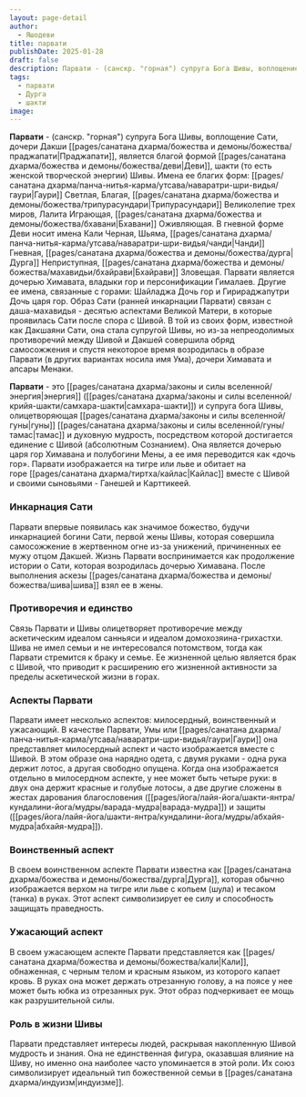 ```yaml
---
layout: page-detail
author:
  - Яшодеви
title: парвати
publishDate: 2025-01-28
draft: false
description: Парвати - (санскр. "горная") супруга Бога Шивы, воплощение Сати, дочери Дакши Праджапати, является благой формой Деви, шакти (то есть женской творческой энергии) Шивы.
tags:
  - парвати
  - Дурга
  - шакти
image:
---
```

**Парвати** - (санскр. "горная") супруга Бога Шивы, воплощение Сати, дочери Дакши [[pages/санатана дхарма/божества и демоны/божества/праджапати|Праджапати]], является благой формой [[pages/санатана дхарма/божества и демоны/божества/деви|Деви]], шакти (то есть женской творческой энергии) Шивы. Имена ее благих форм: [[pages/санатана дхарма/панча-нитья-карма/утсава/наваратри-шри-видья/гаури|Гаури]] Светлая, Благая, [[pages/санатана дхарма/божества и демоны/божества/трипурасундари|Трипурасундари]] Великолепие трех миров, Лалита Играющая, [[pages/санатана дхарма/божества и демоны/божества/бхавани|Бхавани]] Оживляющая. В гневной форме Деви носит имена Кали Черная, Шьяма, [[pages/санатана дхарма/панча-нитья-карма/утсава/наваратри-шри-видья/чанди|Чанди]] Гневная, [[pages/санатана дхарма/божества и демоны/божества/дурга|Дурга]] Неприступная, [[pages/санатана дхарма/божества и демоны/божества/махавидьи/бхайрави|Бхайрави]] Зловещая. Парвати является дочерью Химавата, владыки гор и персонификации Гималаев. Другие ее имена, связанные с горами: Шайладжа Дочь гор и Гирираджапутри Дочь царя гор.
Образ Сати (ранней инкарнации Парвати) связан с даша-махавидья - десятью аспектами Великой Матери, в которые проявилась Сати после спора с Шивой. В той из своих форм, известной как Дакшаяни Сати, она стала супругой Шивы, но из-за непреодолимых противоречий между Шивой и Дакшей совершила обряд самосожжения и спустя некоторое время возродилась в образе Парвати (в других вариантах носила имя Ума), дочери Химавата и апсары Менаки.

**Парвати** - это [[pages/санатана дхарма/законы и силы вселенной/энергия|энергия]] ([[pages/санатана дхарма/законы и силы вселенной/крийя-шакти/самхара-шакти|самхара-шакти]]) и супруга бога Шивы, олицетворяющая [[pages/санатана дхарма/законы и силы вселенной/гуны|гуны]] [[pages/санатана дхарма/законы и силы вселенной/гуны/тамас|тамас]] и духовную мудрость, посредством которой достигается единение с Шивой (абсолютным Сознанием). Она является дочерью царя гор Химавана и полубогини Мены, а ее имя переводится как «дочь гор». Парвати изображается на тигре или льве и обитает на горе [[pages/санатана дхарма/тиртха/кайлас|Кайлас]] вместе с Шивой и своими сыновьями - Ганешей и Карттикеей.

### Инкарнация Сати

Парвати впервые появилась как значимое божество, будучи инкарнацией богини Сати, первой жены Шивы, которая совершила самосожжение в жертвенном огне из-за унижений, причиненных ее мужу отцом Дакшей. Жизнь Парвати воспринимается как продолжение истории о Сати, которая возродилась дочерью Химавана. После выполнения аскезы [[pages/санатана дхарма/божества и демоны/божества/шива|шива]] взял ее в жены.

### Противоречия и единство

Связь Парвати и Шивы олицетворяет противоречие между аскетическим идеалом санньяси и идеалом домохозяина-грихастхи. Шива не имел семьи и не интересовался потомством, тогда как Парвати стремится к браку и семье. Ее жизненной целью является брак с Шивой, что приводит к расширению его жизненной активности за пределы аскетической жизни в горах.

### Аспекты Парвати

Парвати имеет несколько аспектов: милосердный, воинственный и ужасающий. В качестве Парвати, Умы или [[pages/санатана дхарма/панча-нитья-карма/утсава/наваратри-шри-видья/гаури|Гаури]] она представляет милосердный аспект и часто изображается вместе с Шивой. В этом образе она нарядно одета, с двумя руками - одна рука держит лотос, а другая свободно опущена. Когда она изображается отдельно в милосердном аспекте, у нее может быть четыре руки: в двух она держит красные и голубые лотосы, а две другие сложены в жестах дарования благословения ([[pages/йога/лайя-йога/шакти-янтра/кундалини-йога/мудры/варада-мудра|варада-мудра]]) и защиты ([[pages/йога/лайя-йога/шакти-янтра/кундалини-йога/мудры/абхайя-мудра|абхайя-мудра]]).

### Воинственный аспект

В своем воинственном аспекте Парвати известна как [[pages/санатана дхарма/божества и демоны/божества/дурга|Дурга]], которая обычно изображается верхом на тигре или льве с копьем (шула) и тесаком (танка) в руках. Этот аспект символизирует ее силу и способность защищать праведность.

### Ужасающий аспект

В своем ужасающем аспекте Парвати представляется как [[pages/санатана дхарма/божества и демоны/божества/кали|Кали]], обнаженная, с черным телом и красным языком, из которого капает кровь. В руках она может держать отрезанную голову, а на поясе у нее может быть юбка из отрезанных рук. Этот образ подчеркивает ее мощь как разрушительной силы.

### Роль в жизни Шивы

Парвати представляет интересы людей, раскрывая накопленную Шивой мудрость и знания. Она не единственная фигура, оказавшая влияние на Шиву, но именно она наиболее часто упоминается в этой роли. Их союз символизирует идеальный тип божественной семьи в [[pages/санатана дхарма/индуизм|индуизме]].